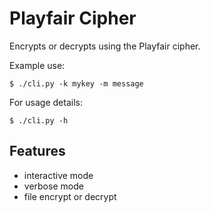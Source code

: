 # Playfair Cipher

Encrypts or decrypts using the Playfair cipher.

Example use:

    $ ./cli.py -k mykey -m message

For usage details:

    $ ./cli.py -h

## Features

- interactive mode
- verbose mode
- file encrypt or decrypt
